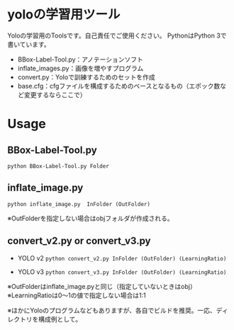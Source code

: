 # yoloの学習用ツール
Yoloの学習用のToolsです。自己責任でご使用ください。
PythonはPython 3で書いています。

+ BBox-Label-Tool.py：アノテーションソフト
+ inflate_images.py：画像を増やすプログラム
+ convert.py：Yoloで訓練するためのセットを作成
+ base.cfg：cfgファイルを構成するためのベースとなるもの（エポック数など変更するならここで）

# Usage
## BBox-Label-Tool.py
```python BBox-Label-Tool.py Folder```

## inflate_image.py
```python inflate_image.py  InFolder (OutFolder)```
 
※OutFolderを指定しない場合はobjフォルダが作成される。

## convert_v2.py or convert_v3.py
- YOLO v2
```python convert_v2.py InFolder (OutFolder) (LearningRatio)```

- YOLO v3
```python convert_v3.py InFolder (OutFolder) (LearningRatio)```

※OutFolderはinflate_image.pyと同じ（指定していないときはobj）
※LearningRatioは0～1の値で指定しない場合は1:1

※ほかにYoloのプログラムなどもありますが、各自でビルドを推奨。一応、ディレクトリを構成例として。
